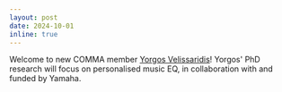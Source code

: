```yaml
---
layout: post
date: 2024-10-01
inline: true
---
```


Welcome to new COMMA member [Yorgos Velissaridis](https://github.com/GeorgeVeliss)! Yorgos' PhD research will focus on personalised music EQ, in collaboration with and funded by Yamaha. 

